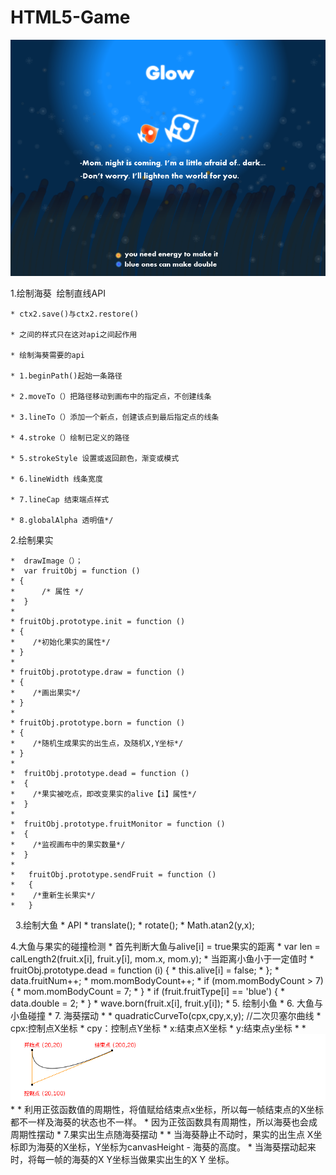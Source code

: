 # HTML5-Game
![game pic](img/cover.png)

1.绘制海葵
  绘制直线API
  
    * ctx2.save()与ctx2.restore()
    
    * 之间的样式只在这对api之间起作用
    
    * 绘制海葵需要的api
    
    * 1.beginPath()起始一条路径
    
    * 2.moveTo（）把路径移动到画布中的指定点，不创建线条
    
    * 3.lineTo（）添加一个新点，创建该点到最后指定点的线条
    
    * 4.stroke（）绘制已定义的路径
    
    * 5.strokeStyle 设置或返回颜色，渐变或模式
    
    * 6.lineWidth 线条宽度
    
    * 7.lineCap 结束端点样式
    
    * 8.globalAlpha 透明值*/
    
2.绘制果实

    *  drawImage（）；
    *  var fruitObj = function ()
    * {
    *      /* 属性 */
    *  }
    *
    * fruitObj.prototype.init = function ()
    * {
    *    /*初始化果实的属性*/
    * }
    *
    * fruitObj.prototype.draw = function ()
    * {
    *    /*画出果实*/
    * }
    *
    * fruitObj.prototype.born = function ()
    * {
    *    /*随机生成果实的出生点，及随机X,Y坐标*/
    * }
    *
    *  fruitObj.prototype.dead = function ()
    *  {
    *    /*果实被吃点，即改变果实的alive【i】属性*/
    *  }
    *
    *  fruitObj.prototype.fruitMonitor = function ()
    *  {
    *    /*监视画布中的果实数量*/
    *  }
    *
    *   fruitObj.prototype.sendFruit = function ()
    *   {
    *    /*重新生长果实*/
    *   }

   3.绘制大鱼
    * API
    *   translate();
    *   rotate();
    *   Math.atan2(y,x);
        
  4.大鱼与果实的碰撞检测
    *   首先判断大鱼与alive[i] = true果实的距离
    *   var len = calLength2(fruit.x[i], fruit.y[i], mom.x, mom.y);
    *   当距离小鱼小于一定值时
    *   fruitObj.prototype.dead = function (i) {
    *     this.alive[i] = false;
    *   };
    *   data.fruitNum++;
    *    mom.momBodyCount++;
    *   if (mom.momBodyCount > 7) {
    *    mom.momBodyCount = 7;
    *    }
    *    if (fruit.fruitType[i] == 'blue') {
    *    data.double = 2;
    *    }
    *    wave.born(fruit.x[i], fruit.y[i]);
    *
  5.  绘制小鱼
    *
  6.  大鱼与小鱼碰撞
    *
  7.  海葵摆动
    *
    *   quadraticCurveTo(cpx,cpy,x,y);     //二次贝塞尔曲线
    *   cpx:控制点X坐标
    *   cpy：控制点Y坐标
    *   x:结束点X坐标
    *   y:结束点y坐标
    *
    *   ![game pic](img/11.jpg)
    *
    *   利用正弦函数值的周期性，将值赋给结束点x坐标，所以每一帧结束点的X坐标都不一样及海葵的状态也不一样。
    *   因为正弦函数具有周期性，所以海葵也会成周期性摆动
    *
  7.果实出生点随海葵摆动
    *
    *   当海葵静止不动时，果实的出生点 X坐标即为海葵的X坐标，Y坐标为canvasHeight - 海葵的高度。
    *   当海葵摆动起来时，将每一帧的海葵的X Y坐标当做果实出生的X Y 坐标。

   
